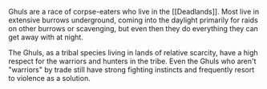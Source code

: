 Ghuls are a race of corpse-eaters who live in the [[Deadlands]].
Most live in extensive burrows underground, coming into the daylight primarily for raids on other burrows or scavenging, but even then they do everything they can get away with at night.

The Ghuls, as a tribal species living in lands of relative scarcity, have a high respect for the warriors and hunters in the tribe.
Even the Ghuls who aren't "warriors" by trade still have strong fighting instincts and frequently resort to violence as a solution.
